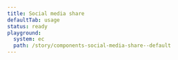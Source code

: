 ```yaml
---
title: Social media share
defaultTab: usage
status: ready
playground:
  system: ec
  path: /story/components-social-media-share--default
---
```

